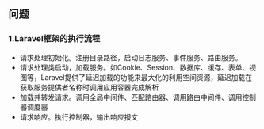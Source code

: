 ## 问题

### 1.Laravel框架的执行流程

- 请求处理初始化。注册目录路径，启动日志服务、事件服务、路由服务。
- 请求处理类启动，加载服务。如Cookie、Session、数据库、缓存、表单、视图等，Laravel提供了延迟加载的功能来最大化的利用空间资源，延迟加载在获取服务提供者名称时调用应用容器完成解析
- 加载并转发请求。调用全局中间件、匹配路由器、调用路由中间件、调用控制器调度器
- 请求响应。执行控制器，输出响应报文